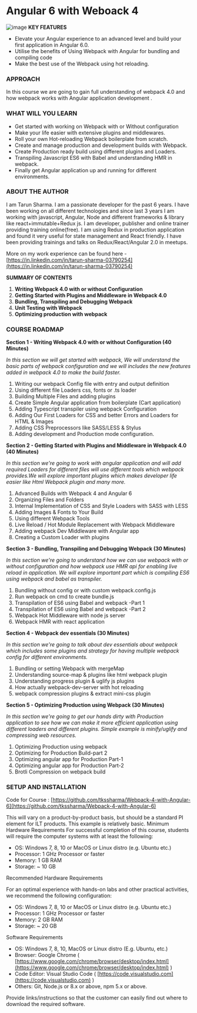 # Angular 6 with Weboack 4
![image](https://cdn.joinhoney.com/images/lp/store-logos/packt-publishing-ca-logo.png)
**KEY FEATURES**
- Elevate your Angular experience to an advanced level and build your first application in Angular 6.0.
- Utilise the benefits of Using Webpack with Angular for bundling and compiling code
- Make the best use of the Webpack using hot reloading.
### **APPROACH**

In this course we are going to gain full understanding of webpack 4.0 and how webpack works with  Angular application development .

### **WHAT WILL YOU LEARN**

- Get started with working on Webpack with or Without configuration
- Make your life easier with extensive plugins and middlewares.
- Roll your own Hot-reloading Webpack boilerplate from scratch.
- Create and manage production and development builds with Webpack.
- Create Production ready build using different plugins and Loaders.
- Transpiling Javascript ES6 with Babel and understanding HMR in webpack.
- Finally get Angular application up and running for different environments.

### **ABOUT THE AUTHOR**
I am Tarun Sharma. I am a passionate developer for the past 6 years. I have been working on all different technologies and since last 3 years I am working with javascript, Angular, Node and different frameworks &amp; library like react+immutable+Redux js. I am developer, publisher and online trainer providing training online(free). I am using Redux in production application and found it very useful for state management and React friendly.
I have been providing trainings and talks on Redux/React/Angular 2.0 in meetups.

More on my work experience can be found here - [https://in.linkedin.com/in/tarun-sharma-03790254](https://in.linkedin.com/in/tarun-sharma-03790254)

**SUMMARY OF CONTENTS**

1. **Writing Webpack  4.0 with or without Configuration**
2. **Getting Started with Plugins and Middleware in Webpack 4.0**
3. **Bundling, Transpiling and Debugging Webpack**
4. **Unit Testing with Webpack**
5. **Optimizing production with webpack**

### **COURSE ROADMAP**

**Section 1 - Writing Webpack  4.0 with or without Configuration  (40 Minutes)**

_In this section we will get started with webpack, We will understand the basic parts of webpack configuration and we will includes the new features added in webpack 4.0 to make the build faster._

1. Writing our webpack Config file with entry and output definition
2. Using different file Loaders css, fonts or .ts loader
3. Building Multiple Files and adding plugins
4. Create Simple Angular application from boilerplate (Cart application)
5. Adding Typescript transpiler using webpack Configuration
6. Adding Our First Loaders for CSS and better Errors and Loaders for HTML &amp; Images
7. Adding CSS Preprocessors like SASS/LESS &amp; Stylus
8. Adding development and Production mode configuration.

**Section 2 - Getting Started with Plugins and Middleware in Webpack 4.0   (40 Minutes)**

_In this section we&#39;re going to work with angular application and will add required Loaders for different files will use different tools which webpack provides.We will explore important plugins which makes developer life  easier like Html Webpack plugin and many more._

1. Advanced Builds with Webpack 4 and Angular 6
2. Organizing Files and Folders
3. Internal Implementation of CSS and Style Loaders  with SASS with LESS
4. Adding Images &amp; Fonts to Your Build
5. Using different Webpack Tools
6. Live Reload / Hot Module Replacement with Webpack Middleware
7. Adding webpack Dev Middleware with Angular app
8. Creating a Custom Loader with plugins

**Section 3  - Bundling, Transpiling and Debugging Webpack  (30 Minutes)**

_In this section we&#39;re going to understand how we can use webpack with or without configuration and how webpack use HMR api for enabling live reload in application. We will explore important part which is compiling ES6 using webpack and babel as transpiler._

1. Bundling without config or with custom webpack.config.js
2. Run webpack on cmd to create bundle.js
3. Transpilation of ES6 using Babel and webpack -Part 1
4. Transpilation of ES6 using Babel and webpack -Part 2
5. Webpack Hot Middleware with node js server
6. Webpack HMR with react application

**Section 4  - Webpack dev essentials    (30 Minutes)**

_In this section we&#39;re going to talk about dev essentials about webpack which includes some plugins and strategy for having multiple webpack config for different environments._

1. Bundling or setting Webpack with mergeMap
2. Understanding source-map &amp; plugins like html webpack plugin
3. Understanding progress plugin &amp; uglify js plugins
4. How actually webpack-dev-server with hot reloading
5. webpack compression plugins &amp; extract mini-css plugin



**Section 5  - Optimizing Production using Webpack   (30 Minutes)**

_In this section we&#39;re going to get our hands dirty with Production application to see how we can make it more efficient application using different loaders and different plugins. Simple example is minify/uglify and compressing web resources._

1. Optimizing Production using webpack
2. Optimizing for Production Build-part 2
3. Optimizing angular app for Production Part-1
4. Optimizing angular app for Production Part-2
5. Brotli Compression on webpack build


### **SETUP AND INSTALLATION**
Code for Course :
[https://github.com/tkssharma/Webpack-4-with-Angular-6](https://github.com/tkssharma/Webpack-4-with-Angular-6)

This will vary on a product-by-product basis, but should be a standard PI element for ILT products. This example is relatively basic.
Minimum Hardware Requirements
For successful completion of this course, students will require the computer systems with at least the following:
- OS: Windows 7, 8, 10 or MacOS or Linux distro (e.g. Ubuntu etc.)
- Processor:  1 GHz Processor or faster
- Memory: 1 GB RAM
- Storage: ~ 10 GB

Recommended Hardware Requirements

For an optimal experience with hands-on labs and other practical activities, we recommend the following configuration:

- OS: Windows 7, 8, 10 or MacOS or Linux distro (e.g. Ubuntu etc.)
- Processor: 1 GHz Processor or faster
- Memory: 2 GB RAM
- Storage: ~ 20 GB

Software Requirements

- OS: Windows 7, 8, 10, MacOS or Linux distro (E.g. Ubuntu, etc.)
- Browser: Google Chrome ( [https://www.google.com/chrome/browser/desktop/index.html](https://www.google.com/chrome/browser/desktop/index.html) )
- Code Editor: Visual Studio Code ( [https://code.visualstudio.com](https://code.visualstudio.com) )
- Others: Git, Node.js or 8.x or above, npm 5.x or above.

Provide links/instructions so that the customer can easily find out where to download the required software.
